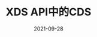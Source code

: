 ---
title: "XDS API中的CDS"
linkTitle: "CDS"
weight: 4000
date: 2021-09-28
description: >
  介绍Envoy的XDS API中的CDS
---